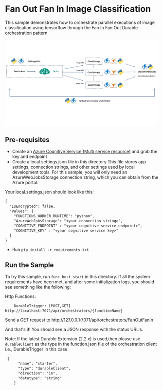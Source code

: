 # Fan Out Fan In Image Classification

This sample demonstrates how to orchestrate parallel executions of image classification using tensorflow through the Fan In Fan Out Durable orchestration pattern

![architecture_diagram](./FanOutFanIn.jpg) 

## Pre-requisites

- Create an [Azure Cognitive Service (Multi service resource)](https://docs.microsoft.com/en-us/azure/cognitive-services/cognitive-services-apis-create-account?tabs=multiservice%2Cwindows) and grab the key and endpoint
- Create a local.settings.json file in this directory
This file stores app settings, connection strings, and other settings used by local development tools. For this sample, you will only need an AzureWebJobsStorage connection string, which you can obtain from the Azure portal.

Your local.settings.json should look like this:

```
{
  "IsEncrypted": false,
  "Values": {
    "FUNCTIONS_WORKER_RUNTIME": "python",
    "AzureWebJobsStorage": "<your connection string>",
    "COGNITIVE_ENDPOINT" : "<your cognitive service endpoint>",
    "COGNITIVE_KEY" : "<your cognitive service key>"
  }
}
```

- Run `pip install -r requirements.txt`


## Run the Sample
To try this sample, run `func host start` in this directory. If all the system requirements have been met, and after some initialization logs, you should see something like the following:

Http Functions:

        DurableTrigger: [POST,GET] http://localhost:7071/api/orchestrators/{functionName}


Send a GET request to http://127.0.0.1:7071/api/orchestrators/FanOutFanIn

And that's it! You should see a JSON response with the status URL's.

Note: If the latest Durable Extension (2.2.x) is used,then please use `durableClient` as the type in the function.json file of the orchestration client i.e., DurableTrigger in this case.

```
 {
      "name": "starter",
      "type": "durableClient",
      "direction": "in",
      "datatype": "string"
    }
```